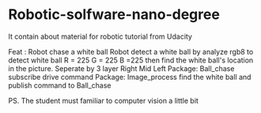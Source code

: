 # Robotic-solfware-nano-degree
It contain about material for robotic tutorial from Udacity

Feat : Robot chase a white ball
     Robot detect a white ball by analyze rgb8 to detect white ball <bold>R = 225 G = 225 B =225</bold>
then find the white ball's location in the picture. Seperate by 3 layer Right Mid Left
     Package: Ball_chase subscribe drive command 
     Package: Image_process find the white ball and publish command to Ball_chase
     
PS. The student must familiar to computer vision a little bit



